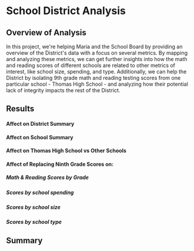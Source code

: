 # School District Analysis

## Overview of Analysis
In this project, we're helping Maria and the School Board by providing an overview of the District's data with a focus on several metrics. By mapping and analyzing these metrics, we can get further insights into how the math and reading scores of different schools are related to other metrics of interest, like school size, spending, and type. Additionally, we can help the District by isolating 9th grade math and reading testing scores from one particular school - Thomas High School - and analyzing how their potential lack of integrity impacts the rest of the District. 

## Results
#### Affect on District Summary

#### Affect on School Summary

#### Affect on Thomas High School vs Other Schools

#### Affect of Replacing Ninth Grade Scores on:

##### Math & Reading Scores by Grade

##### Scores by school spending

##### Scores by school size

##### Scores by school type

## Summary

